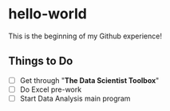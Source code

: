 # hello-world
This is the beginning of my Github experience!
## Things to Do
- [ ] Get through "**The Data Scientist Toolbox**"
- [ ] Do Excel pre-work
- [ ] Start Data Analysis main program
